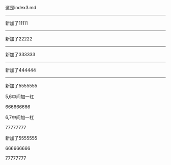 这是index3.md


---------

新加了11111

----------

新加了22222


-----------

新加了333333

-----------

新加了444444

--------------


新加了5555555


5,6中间加一杠

666666666


6,7中间加一杠





77777777


新加了5555555




666666666








77777777
